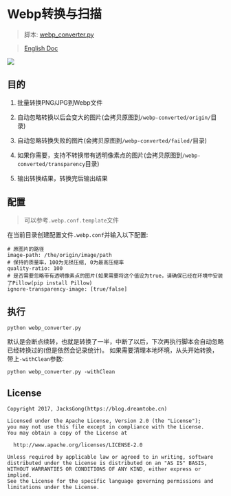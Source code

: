 # Webp转换与扫描

> 脚本: [webp_converter.py](https://github.com/Jacksgong/webp-converter/blob/master/webp_converter.py)

> [English Doc](https://github.com/Jacksgong/webp-converter/blob/master/README.md)

![](https://github.com/Jacksgong/webp-converter/raw/master/arts/webp-converter.png)

## 目的

1. 批量转换PNG/JPG到Webp文件
2. 自动忽略转换以后会变大的图片(会拷贝原图到`/webp-converted/origin/`目录)
3. 自动忽略转换失败的图片(会拷贝原图到`/webp-converted/failed/`目录)
4. 如果你需要，支持不转换带有透明像素点的图片(会拷贝原图到`/webp-converted/transparency`目录)

4. 输出转换结果，转换完后输出结果

## 配置

> 可以参考`.webp.conf.template`文件

在当前目录创建配置文件`.webp.conf`并输入以下配置:

```
# 原图片的路径
image-path: /the/origin/image/path
# 保持的质量率，100为无损压缩, 0为最高压缩率
quality-ratio: 100
# 是否需要忽略带有透明像素点的图片(如果需要将这个值设为true，请确保已经在环境中安装了Pillow(pip install Pillow)
ignore-transparency-image: [true/false]
```

## 执行

```
python webp_converter.py
```

默认是会断点续转，也就是转换了一半，中断了以后，下次再执行脚本会自动忽略已经转换过的(但是依然会记录统计)。
如果需要清理本地环境，从头开始转换，带上`-withClean`参数:

```
python webp_converter.py -withClean
```

## License

```
Copyright 2017, JacksGong(https://blog.dreamtobe.cn)

Licensed under the Apache License, Version 2.0 (the "License");
you may not use this file except in compliance with the License.
You may obtain a copy of the License at

  http://www.apache.org/licenses/LICENSE-2.0

Unless required by applicable law or agreed to in writing, software
distributed under the License is distributed on an "AS IS" BASIS,
WITHOUT WARRANTIES OR CONDITIONS OF ANY KIND, either express or implied.
See the License for the specific language governing permissions and
limitations under the License.
```
